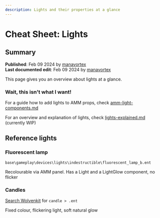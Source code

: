 ```yaml
---
description: Lights and their properties at a glance
---
```


# Cheat Sheet: Lights

## Summary

**Published**: Feb 09 2024 by [manavortex](https://app.gitbook.com/u/NfZBoxGegfUqB33J9HXuCs6PVaC3 "mention")\
**Last documented edit**: Feb 09 2024 by [manavortex](https://app.gitbook.com/u/NfZBoxGegfUqB33J9HXuCs6PVaC3 "mention")

This page gives you an overview about lights at a glance.&#x20;

### Wait, this isn't what I want!

For a guide how to add lights to AMM props, check [amm-light-components.md](../core-mods-explained/amm/custom-props/amm-light-components.md "mention")

For an overview and explanation of lights, check [lights-explained.md](../files-and-what-they-do/lights-explained.md "mention") (currently WIP)

## Reference lights

### Fluorescent lamp

`base\gameplay\devices\lights\indestructible\fluorescent_lamp_b.ent`

Recolourable via AMM panel. Has a Light and a LightGlow component, no flicker

### Candles

[Search Wolvenkit](https://app.gitbook.com/s/-MP\_ozZVx2gRZUPXkd4r/wolvenkit-app/usage/wolvenkit-search-finding-files) for `candle > .ent`

Fixed colour, flickering light, soft natural glow

